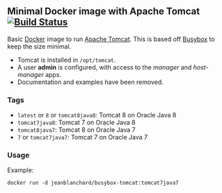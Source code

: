 ## Minimal Docker image with Apache Tomcat [![Build Status](https://travis-ci.org/jeanblanchard/docker-busybox-tomcat.svg?branch=tomcat7java7)](https://travis-ci.org/jeanblanchard/docker-busybox-tomcat)

Basic [Docker](https://www.docker.com/) image to run [Apache Tomcat](http://tomcat.apache.org/).
This is based off [Busybox](http://www.busybox.net/) to keep the size minimal.

* Tomcat is installed in `/opt/tomcat`.
* A user **admin** is configured, with access to the _manager_ and _host-manager_ apps.
* Documentation and examples have been removed.


### Tags

* `latest` or `8` or `tomcat8java8`: Tomcat 8 on Oracle Java 8
* `tomcat7java8`: Tomcat 7 on Oracle Java 8
* `tomcat8java7`: Tomcat 8 on Oracle Java 7
* `7` or `tomcat7java7`: Tomcat 7 on Oracle Java 7

### Usage

Example: 

    docker run -d jeanblanchard/busybox-tomcat:tomcat7java7
